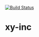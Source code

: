 [![Build Status](https://travis-ci.com/weslyvinicius/xy-inc.svg?branch=master)](https://travis-ci.com/weslyvinicius/xy-inc)

# xy-inc